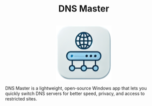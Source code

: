 <h1 align="center">DNS Master</h1>
<br>
<div align="center">
  <a href="#" target="_blank">
    <img width="180" src="https://github.com/Salehmoradi2005/Salehmoradi2005/blob/main/DNSMaster/main.png?raw=true" >
  </a>
</div>

DNS Master is a lightweight, open-source Windows app that lets you quickly switch DNS servers for better speed, privacy, and access to restricted sites.
